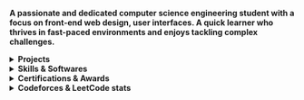 <p><b>A passionate and dedicated computer science engineering student with a focus on front-end web design, user interfaces. A quick learner who thrives in fast-paced environments and enjoys tackling complex challenges.</b></p>



<details>
  <summary><b>Projects</b></summary>
  <ul type="disc">
    <li><i>Portfolio website <a href="https://tahsinhasib.github.io/Disha-Portfolio/">Disha's Portfolio Website</a></i></li>
  </ul>
</details>



<details>
  <summary><b>Skills & Softwares</b></summary>
    <ul type="none">
      <li>
        <p><img src="https://skillicons.dev/icons?i=c,cpp,java,cs,html,css,python" /></p>
        <p><img src="https://skillicons.dev/icons?i=vscode,visualstudio,figma,git,mysql,ps" /></p>
      </li>
      <li><p><img src = "https://github-readme-stats.vercel.app/api/top-langs/?username=tahsinhasib&show_icons=true&theme=github_dark&count_private=true&hide_border=false&layout=donut&langs_count=15&hide=plsql" width="350px"></p></li>
    </ul>
</details>



<details>
  <summary><b>Certifications & Awards</b></summary>
  <ul type="disc">
    <li><i>Academic award at American International University - Bangladesh <a href="https://www.linkedin.com/feed/update/urn:li:activity:7091769365016039424/">Dean's List Award</a></i></li>
    <li><i>Computer hardware and software <a href="https://www.credly.com/badges/a4194921-7625-407c-93e7-48d55fdda832/linked_in_profile">IT Essentials issued by CISCO</a></i></li>
    <li><i>Intro to Machine Learning <a href="https://www.kaggle.com/learn/certification/tahsinhasib/intro-to-machine-learning">Intro to Machine Learning by Kaggle</a></i></li>
  </ul>
</details>



<details>
  <summary><b>Codeforces & LeetCode stats</b></summary>
    <ul type="none">
      <li>
        <p><img src="https://img.shields.io/badge/Contest%20Rating-white" width="110px"> <img src="https://codeforces-readme-stats.vercel.app/api/badge?username=tahsinhasib" width="150px"></p>
      </li>
      <li>
        <p><img width="380px" src="https://codeforces-readme-stats.vercel.app/api/card?username=tahsinhasib&theme=dark"/></p>
      </li>
      <li>
        <p><img src = "https://leetcard.jacoblin.cool/tahsinhasib?ext=heatmap"></p>
      </li>
    </ul>
</details>






